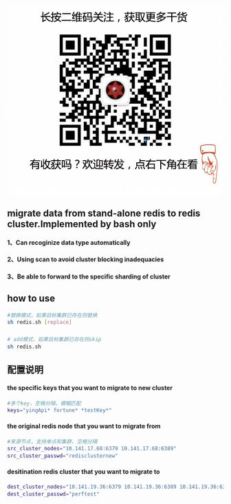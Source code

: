 ![image](logo.png)
## migrate data from stand-alone redis to redis cluster.Implemented by bash only

#### 1、Can recoginize data type automatically
#### 2、Using scan to avoid cluster blocking inadequacies
#### 3、Be able to forward to the specific sharding of cluster


## how to use

````bash
#替换模式，如果目标集群已存在则替换
sh redis.sh [replace]
````
###
````bash
# add模式，如果目标集群已存在则skip
sh redis.sh
````

## 配置说明
#### the specific keys that you want to migrate to new cluster
````bash
#多个key，空格分隔，模糊匹配
keys="yingApi* fortune* *testKey*"

````
#### the original redis node that you want to migrate from
````bash
#来源节点，支持单点和集群，空格分隔
src_cluster_nodes="10.141.17.68:6379 10.141.17.68:6389"
src_cluster_passwd="redisclusternew"
````

#### desitination redis cluster that you want to migrate to

````bash
dest_cluster_nodes="10.141.19.36:6379 10.141.19.36:6389 10.141.19.36:6399"
dest_cluster_passwd="perftest"
````
